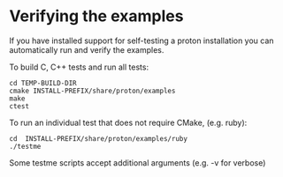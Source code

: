 Verifying the examples
======================

If you have installed support for self-testing a proton installation you can
automatically run and verify the examples.

To build C, C++ tests and run all tests:

    cd TEMP-BUILD-DIR
    cmake INSTALL-PREFIX/share/proton/examples
    make
    ctest

To run an individual test that does not require CMake, (e.g. ruby):

    cd  INSTALL-PREFIX/share/proton/examples/ruby
    ./testme

Some testme scripts accept additional arguments (e.g. -v for verbose)
